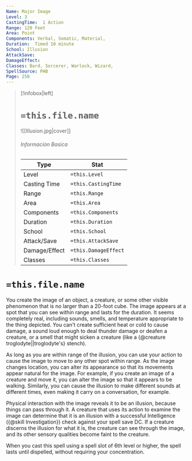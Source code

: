 ```yaml
---
Name: Major Image
Level: 3
CastingTime:  1 Action 
Range: 120 Feet
Area: Point
Components: Verbal, Somatic, Material, 
Duration:  Timed 10 minute
School: Illusion
AttackSave: 
DamageEffect: 
Classes: Bard, Sorcerer, Warlock, Wizard, 
SpellSource: PHB
Page: 258
---
```


>[!infobox|left]
># `=this.file.name`
>![[Illusion.jpg|cover]]
> ###### Información Basica
> Type |  Stat |
> ---|---|
> Level | `=this.Level` |
> Casting Time | `=this.CastingTime` |
> Range | `=this.Range` |
> Area | `=this.Area` |
> Components | `=this.Components` |
> Duration | `=this.Duration` |
> School | `=this.School` |
> Attack/Save | `=this.AttackSave` |
> Damage/Effect | `=this.DamageEffect` |
> Classes | `=this.Classes` |

# `=this.file.name`
You create the image of an object, a creature, or some other visible phenomenon that is no larger than a 20-foot cube. The image appears at a spot that you can see within range and lasts for the duration. It seems completely real, including sounds, smells, and temperature appropriate to the thing depicted. You can&#x27;t create sufficient heat or cold to cause damage, a sound loud enough to deal thunder damage or deafen a creature, or a smell that might sicken a creature (like a {@creature troglodyte||troglodyte&#x27;s} stench).

As long as you are within range of the illusion, you can use your action to cause the image to move to any other spot within range. As the image changes location, you can alter its appearance so that its movements appear natural for the image. For example, if you create an image of a creature and move it, you can alter the image so that it appears to be walking. Similarly, you can cause the illusion to make different sounds at different times, even making it carry on a conversation, for example.

Physical interaction with the image reveals it to be an illusion, because things can pass through it. A creature that uses its action to examine the image can determine that it is an illusion with a successful Intelligence ({@skill Investigation}) check against your spell save DC. If a creature discerns the illusion for what it is, the creature can see through the image, and its other sensory qualities become faint to the creature.



 


 


 


When you cast this spell using a spell slot of 6th level or higher, the spell lasts until dispelled, without requiring your concentration. 